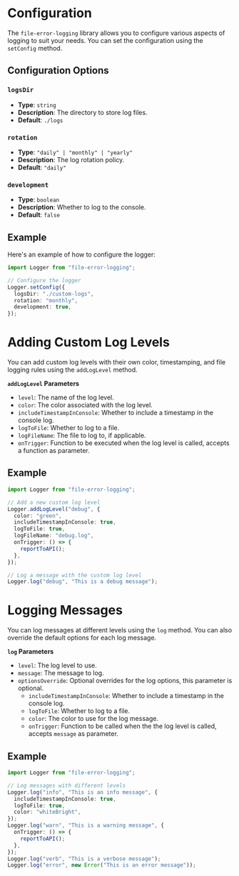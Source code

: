 # Configuration

The `file-error-logging` library allows you to configure various aspects of logging to suit your needs. You can set the configuration using the `setConfig` method.

## Configuration Options

### `logsDir`

- **Type**: `string`
- **Description**: The directory to store log files.
- **Default**: `./logs`

### `rotation`

- **Type**: `"daily" | "monthly" | "yearly"`
- **Description**: The log rotation policy.
- **Default**: `"daily"`

### `development`

- **Type**: `boolean`
- **Description**: Whether to log to the console.
- **Default**: `false`

## Example

Here's an example of how to configure the logger:

```typescript
import Logger from "file-error-logging";

// Configure the logger
Logger.setConfig({
  logsDir: "./custom-logs",
  rotation: "monthly",
  development: true,
});
```

# Adding Custom Log Levels

You can add custom log levels with their own color, timestamping, and file logging rules using the `addLogLevel` method.

**`addLogLevel` Parameters**

- `level`: The name of the log level.
- `color`: The color associated with the log level.
- `includeTimestampInConsole`: Whether to include a timestamp in the console log.
- `logToFile`: Whether to log to a file.
- `logFileName`: The file to log to, if applicable.
- `onTrigger`: Function to be executed when the log level is called, accepts a function as parameter.

## Example

```ts
import Logger from "file-error-logging";

// Add a new custom log level
Logger.addLogLevel("debug", {
  color: "green",
  includeTimestampInConsole: true,
  logToFile: true,
  logFileName: "debug.log",
  onTrigger: () => {
    reportToAPI();
  },
});

// Log a message with the custom log level
Logger.log("debug", "This is a debug message");
```

# Logging Messages

You can log messages at different levels using the `log` method. You can also override the default options for each log message.

**`log` Parameters**

- `level`: The log level to use.
- `message`: The message to log.
- `optionsOverride`: Optional overrides for the log options, this parameter is optional.
  - `includeTimestampInConsole`: Whether to include a timestamp in the console log.
  - `logToFile`: Whether to log to a file.
  - `color`: The color to use for the log message.
  - `onTrigger`: Function to be called when the the log level is called, accepts `message` as parameter.

## Example

```ts
import Logger from "file-error-logging";

// Log messages with different levels
Logger.log("info", "This is an info message", {
  includeTimestampInConsole: true,
  logToFile: true,
  color: "whiteBright",
});
Logger.log("warn", "This is a warning message", {
  onTrigger: () => {
    reportToAPI();
  },
});
Logger.log("verb", "This is a verbose message");
Logger.log("error", new Error("This is an error message"));
```
